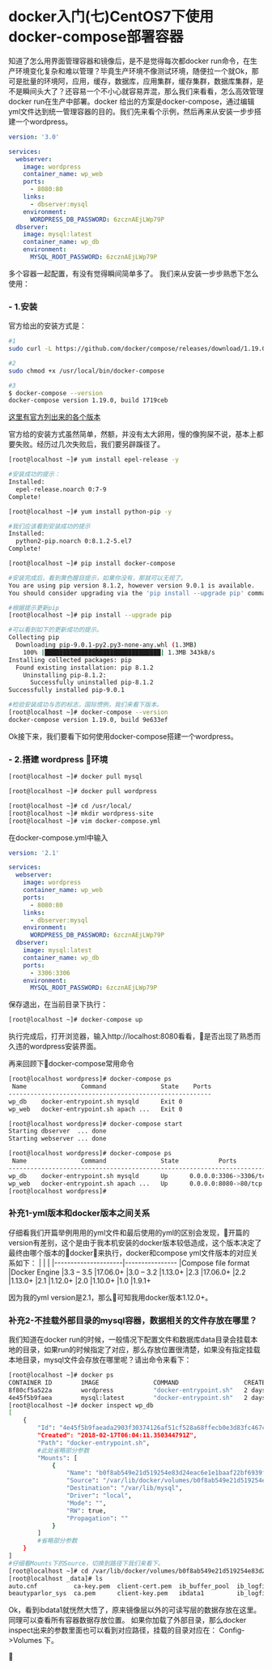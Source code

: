 # docker入门(七)CentOS7下使用docker-compose部署容器
知道了怎么用界面管理容器和镜像后，是不是觉得每次都docker run命令，在生产环境变化复杂和难以管理？毕竟生产环境不像测试环境，随便拉一个就Ok，那可是批量的环境阿，应用，缓存，数据库，应用集群，缓存集群，数据库集群，是不是瞬间头大了？还容易一个不小心就容易弄混，那么我们来看看，怎么高效管理docker run在生产中部署。docker 给出的方案是docker-compose，通过编辑yml文件达到统一管理容器的目的。我们先来看个示例，然后再来从安装一步步搭建一个wordpress。
```yml
version: '3.0'

services:
  webserver:
    image: wordpress
    container_name: wp_web
    ports:
      - 8080:80
    links:
      - dbserver:mysql
    environment:
      WORDPRESS_DB_PASSWORD: 6zcznAEjLWp79P
  dbserver:
    image: mysql:latest
    container_name: wp_db
    environment:
      MYSQL_ROOT_PASSWORD: 6zcznAEjLWp79P
```
多个容器一起配置，有没有觉得瞬间简单多了。
我们来从安装一步步熟悉下怎么使用：
### - 1.安装
官方给出的安装方式是：
```bash
#1
sudo curl -L https://github.com/docker/compose/releases/download/1.19.0/docker-compose-`uname -s`-`uname -m` -o /usr/local/bin/docker-compose

#2
sudo chmod +x /usr/local/bin/docker-compose

#3
$ docker-compose --version
docker-compose version 1.19.0, build 1719ceb
```
[这里有官方列出来的各个版本](https://github.com/docker/compose/releases)

官方给的安装方式虽然简单，然额，并没有太大卵用，慢的像狗屎不说，基本上都要失败。经历过几次失败后，我们要另辟蹊径了。
```bash
[root@localhost ~]# yum install epel-release -y

#安装成功的提示：
Installed:
  epel-release.noarch 0:7-9                                                                                                                           
Complete!

[root@localhost ~]# yum install python-pip -y

#我们应该看到安装成功的提示
Installed:
  python2-pip.noarch 0:8.1.2-5.el7                                                                                                       
Complete!

[root@localhost ~]# pip install docker-compose

#安装完成后，看到黄色醒目提示，如果你没有，那就可以无视了。
You are using pip version 8.1.2, however version 9.0.1 is available.
You should consider upgrading via the 'pip install --upgrade pip' command.

#根据提示更新pip
[root@localhost ~]# pip install --upgrade pip

#可以看到如下的更新成功的提示。
Collecting pip
  Downloading pip-9.0.1-py2.py3-none-any.whl (1.3MB)
    100% |████████████████████████████████| 1.3MB 343kB/s 
Installing collected packages: pip
  Found existing installation: pip 8.1.2
    Uninstalling pip-8.1.2:
      Successfully uninstalled pip-8.1.2
Successfully installed pip-9.0.1

#检验安装成功与否的标志，国际惯例，我们来看下版本。
[root@localhost ~]# docker-compose --version
docker-compose version 1.19.0, build 9e633ef
```

Ok接下来，我们要看下如何使用docker-compose搭建一个wordpress。
### - 2.搭建 wordpress 环境
```bash
[root@localhost ~]# docker pull mysql

[root@localhost ~]# docker pull wordpress

[root@localhost ~]# cd /usr/local/
[root@localhost ~]# mkdir wordpress-site
[root@localhost ~]# vim docker-compose.yml
```
在docker-compose.yml中输入
```yml
version: '2.1'

services:
  webserver:
    image: wordpress
    container_name: wp_web
    ports:
      - 8080:80
    links:
      - dbserver:mysql
    environment:
      WORDPRESS_DB_PASSWORD: 6zcznAEjLWp79P
  dbserver:
    image: mysql:latest
    container_name: wp_db
    ports:
      - 3306:3306
    environment:
      MYSQL_ROOT_PASSWORD: 6zcznAEjLWp79P
```
保存退出，在当前目录下执行：
```bash
[root@localhost ~]# docker-compose up
```

执行完成后，打开浏览器，输入http://localhost:8080看看，是否出现了熟悉而久违的wordpress安装界面。

再来回顾下docker-compose常用命令
```bash
[root@localhost wordpress]# docker-compose ps
 Name               Command               State    Ports
--------------------------------------------------------
wp_db    docker-entrypoint.sh mysqld      Exit 0        
wp_web   docker-entrypoint.sh apach ...   Exit 0   

[root@localhost wordpress]# docker-compose start
Starting dbserver  ... done
Starting webserver ... done

[root@localhost wordpress]# docker-compose ps
 Name               Command               State           Ports         
------------------------------------------------------------------------
wp_db    docker-entrypoint.sh mysqld      Up      0.0.0.0:3306->3306/tcp
wp_web   docker-entrypoint.sh apach ...   Up      0.0.0.0:8080->80/tcp  
[root@localhost wordpress]# 

```

### 补充1-yml版本和docker版本之间关系
仔细看我们开篇举例用用的yml文件和最后使用的yml的区别会发现，开篇的version有差别，这个是由于我本机安装的docker版本较低造成，这个版本决定了最终由哪个版本的docker来执行，docker和compose yml文件版本的对应关系如下：
|                     |                |
|---------------------|----------------
|Compose file format  |Docker Engine
|3.3 – 3.5	          |17.06.0+
|3.0 – 3.2	          |1.13.0+
|2.3	              |17.06.0+
|2.2	              |1.13.0+
|2.1	              |1.12.0+
|2.0	              |1.10.0+
|1.0	              |1.9.1+

因为我的yml version是2.1，那么可知我用docker版本1.12.0+。

### 补充2-不挂载外部目录的mysql容器，数据相关的文件存放在哪里？
我们知道在docker run的时候，一般情况下配置文件和数据库data目录会挂载本地的目录，如果run的时候指定了对应，那么存放位置很清楚，如果没有指定挂载本地目录，mysql文件会存放在哪里呢？请出命令来看下：
```bash
[root@localhost ~]# docker ps 
CONTAINER ID        IMAGE               COMMAND                  CREATED             STATUS              PORTS                    NAMES
8f80cf5a522a        wordpress           "docker-entrypoint.sh"   2 days ago          Up 34 hours         0.0.0.0:8080->80/tcp     wp_web
4e45f5b9faea        mysql:latest        "docker-entrypoint.sh"   2 days ago          Up 34 hours         0.0.0.0:3306->3306/tcp   wp_db
[root@localhost ~]# docker inspect wp_db
[
    {
        "Id": "4e45f5b9faeada2903f30374126af51cf528a68ffecb0e3d83fc467ce6bcab0b",
        "Created": "2018-02-17T06:04:11.350344791Z",
        "Path": "docker-entrypoint.sh",
        #此处省略部分参数
        "Mounts": [
            {
                "Name": "b0f8ab549e21d519254e83d24eac6e1e1baaf22bf6939f4dd870bbb4dd7f2278",
                "Source": "/var/lib/docker/volumes/b0f8ab549e21d519254e83d24eac6e1e1baaf22bf6939f4dd870bbb4dd7f2278/_data",
                "Destination": "/var/lib/mysql",
                "Driver": "local",
                "Mode": "",
                "RW": true,
                "Propagation": ""
            }
        ]
        #省略部分参数
    }
]
#仔细看Mounts下的Source，切换到路径下我们来看下。
[root@localhost ~]# cd /var/lib/docker/volumes/b0f8ab549e21d519254e83d24eac6e1e1baaf22bf6939f4dd870bbb4dd7f2278/_data
[root@localhost _data]# ls
auto.cnf          ca-key.pem  client-cert.pem  ib_buffer_pool  ib_logfile0  ibtmp1  performance_schema  public_key.pem   server-key.pem  wordpress
beautyparlor_sys  ca.pem      client-key.pem   ibdata1         ib_logfile1  mysql   private_key.pem     server-cert.pem  sys
```
Ok，看到ibdata1就恍然大悟了，原来镜像层以外的可读写层的数据存放在这里。同理可以查看所有容器数据存放位置。
如果你加载了外部目录，那么docker inspect出来的参数里面也可以看到对应路径，挂载的目录对应在： Config->Volumes 下。


